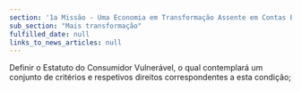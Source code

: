 ```yaml
---
section: '1a Missão - Uma Economia em Transformação Assente em Contas Equilibradas'
sub_section: "Mais transformação"
fulfilled_date: null
links_to_news_articles: null
---
```


Definir o Estatuto do Consumidor Vulnerável, o qual contemplará um conjunto de critérios e respetivos direitos correspondentes a esta condição;